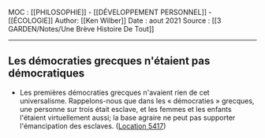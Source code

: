 MOC : [[PHILOSOPHIE]] - [[DÉVELOPPEMENT PERSONNEL]] - [[ÉCOLOGIE]]
Author: [[Ken Wilber]]
Date : aout 2021
Source : [[3 GARDEN/Notes/Une Brève Histoire De Tout]]
***

## Les démocraties grecques n'étaient pas démocratiques
- Les premières démocraties grecques n'avaient rien de cet universalisme. Rappelons-nous que dans les « démocraties » grecques, une personne sur trois était esclave, et les femmes et les enfants l'étaient virtuellement aussi; la base agraire ne peut pas supporter l'émancipation des esclaves. ([Location 5417](https://readwise.io/to_kindle?action=open&asin=B07MQ681WQ&location=5417))